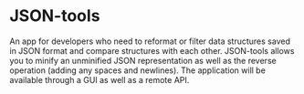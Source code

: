 # JSON-tools
An app for developers who need to reformat or filter data structures saved in JSON format and compare structures with each other. JSON-tools allows you to minify an unminified JSON representation as well as the reverse operation (adding any spaces and newlines). The application will be available through a GUI as well as a remote API.
